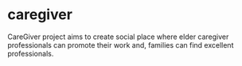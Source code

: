 # caregiver
CareGiver project aims to create social place where elder caregiver professionals can promote their work and, families can find excellent professionals.
